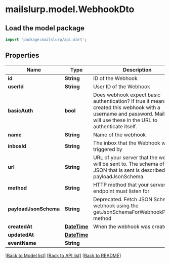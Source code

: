 # mailslurp.model.WebhookDto

## Load the model package
```dart
import 'package:mailslurp/api.dart';
```

## Properties
Name | Type | Description | Notes
------------ | ------------- | ------------- | -------------
**id** | **String** | ID of the Webhook | 
**userId** | **String** | User ID of the Webhook | 
**basicAuth** | **bool** | Does webhook expect basic authentication? If true it means you created this webhook with a username and password. MailSlurp will use these in the URL to authenticate itself. | 
**name** | **String** | Name of the webhook | [optional] 
**inboxId** | **String** | The inbox that the Webhook will be triggered by | 
**url** | **String** | URL of your server that the webhook will be sent to. The schema of the JSON that is sent is described by the payloadJsonSchema. | 
**method** | **String** | HTTP method that your server endpoint must listen for | 
**payloadJsonSchema** | **String** | Deprecated. Fetch JSON Schema for webhook using the getJsonSchemaForWebhookPayload method | 
**createdAt** | [**DateTime**](DateTime) | When the webhook was created | 
**updatedAt** | [**DateTime**](DateTime) |  | 
**eventName** | **String** |  | [optional] 

[[Back to Model list]](../README#documentation-for-models) [[Back to API list]](../README#documentation-for-api-endpoints) [[Back to README]](../README)


